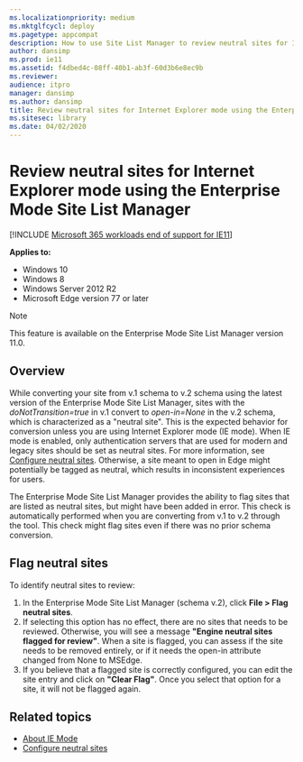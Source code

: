 ```yaml
---
ms.localizationpriority: medium
ms.mktglfcycl: deploy
ms.pagetype: appcompat
description: How to use Site List Manager to review neutral sites for IE mode
author: dansimp
ms.prod: ie11
ms.assetid: f4dbed4c-08ff-40b1-ab3f-60d3b6e8ec9b
ms.reviewer: 
audience: itpro
manager: dansimp
ms.author: dansimp
title: Review neutral sites for Internet Explorer mode using the Enterprise Mode Site List Manager
ms.sitesec: library
ms.date: 04/02/2020
---
```


# Review neutral sites for Internet Explorer mode using the Enterprise Mode Site List Manager

[!INCLUDE [Microsoft 365 workloads end of support for IE11](../includes/microsoft-365-ie-end-of-support.md)]


**Applies to:**

- Windows 10
- Windows 8
- Windows Server 2012 R2
- Microsoft Edge version 77 or later

> [!NOTE]
> This feature is available on the Enterprise Mode Site List Manager version 11.0.

## Overview

While converting your site from v.1 schema to v.2 schema using the latest version of the Enterprise Mode Site List Manager, sites with the *doNotTransition=true* in v.1 convert to *open-in=None* in the v.2 schema, which is characterized as a "neutral site". This is the expected behavior for conversion unless you are using Internet Explorer mode (IE mode). When IE mode is enabled, only authentication servers that are used for modern and legacy sites should be set as neutral sites. For more information, see [Configure neutral sites](/deployedge/edge-ie-mode-sitelist#configure-neutral-sites). Otherwise, a site meant to open in Edge might potentially be tagged as neutral, which results in inconsistent experiences for users.

The Enterprise Mode Site List Manager provides the ability to flag sites that are listed as neutral sites, but might have been added in error. This check is automatically performed when you are converting from v.1 to v.2 through the tool. This check might flag sites even if there was no prior schema conversion.

## Flag neutral sites

To identify neutral sites to review:

1. In the Enterprise Mode Site List Manager (schema v.2), click **File > Flag neutral sites**.
2. If selecting this option has no effect, there are no sites that needs to be reviewed. Otherwise, you will see a message **"Engine neutral sites flagged for review"**. When a site is flagged, you can assess if the site needs to be removed entirely, or if it needs the open-in attribute changed from None to MSEdge.
3. If you believe that a flagged site is correctly configured, you can edit the site entry and click on **"Clear Flag"**. Once you select that option for a site, it will not be flagged again.

## Related topics

- [About IE Mode](/deployedge/edge-ie-mode)
- [Configure neutral sites](/deployedge/edge-ie-mode-sitelist#configure-neutral-sites)